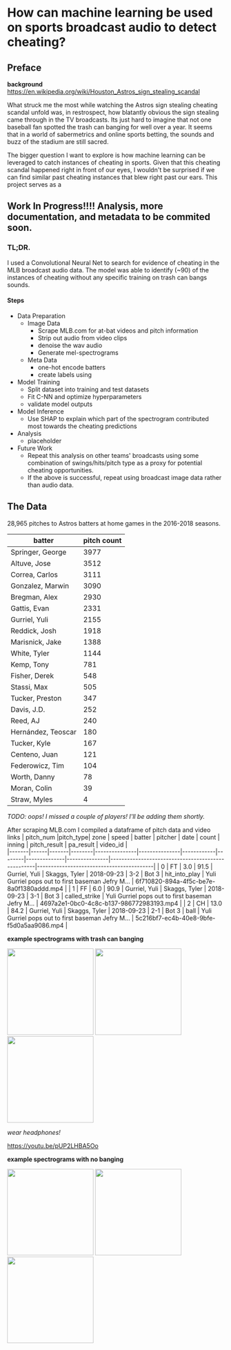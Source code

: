 #  How can machine learning be used on sports broadcast audio to detect cheating?


## Preface
**background** https://en.wikipedia.org/wiki/Houston_Astros_sign_stealing_scandal

What struck me the most while watching the Astros sign stealing cheating scandal unfold was, in restrospect, how blatantly obvious the sign stealing came through in the TV broadcasts. Its just hard to imagine that not one baseball fan spotted the trash can banging for well over a year. It seems that in a world of sabermetrics and online sports betting, the sounds and buzz of the stadium are still sacred.

The bigger question I want to explore is how machine learning can be leveraged to catch instances of cheating in sports. Given that this cheating scandal happened right in front of our eyes, I wouldn't be surprised if we can find similar past cheating instances that blew right past our ears. This project serves as a 

 ## Work In Progress!!!! Analysis, more documentation, and metadata to be commited soon.

### TL;DR.

I used a Convolutional Neural Net to search for evidence of cheating in the MLB broadcast audio data. The model was able to identify (~90) of the instances of cheating without any specific training on trash can bangs sounds.

#### Steps
- Data Preparation
   - Image Data
      - Scrape MLB.com for at-bat videos and pitch information
      - Strip out audio from video clips
      - denoise the wav audio
      - Generate mel-spectrograms
   - Meta Data
      - one-hot encode batters
      - create labels using 
- Model Training
  - Split dataset into training and test datasets
  - Fit C-NN and optimize hyperparameters
  - validate model outputs
- Model Inference
  - Use SHAP to explain which part of the spectrogram contributed most towards the cheating predictions
- Analysis
  - placeholder
- Future Work
  - Repeat this analysis on other teams' broadcasts using some combination of swings/hits/pitch type as a proxy for potential cheating opportunities.
  - If the above is successful, repeat using broadcast image data rather than audio data.


## The Data

28,965 pitches to Astros batters at home games in the 2016-2018 seasons.


|batter | pitch count|
|---------|------------|
|Springer, George   |   3977|
|Altuve, Jose        |  3512|
|Correa, Carlos      |  3111|
|Gonzalez, Marwin    |  3090|
|Bregman, Alex       |  2930|
|Gattis, Evan        |  2331|
|Gurriel, Yuli       |  2155|
|Reddick, Josh       |  1918|
|Marisnick, Jake     |  1388|
|White, Tyler        |  1144|
|Kemp, Tony          |   781|
|Fisher, Derek       |   548|
|Stassi, Max         |   505|
|Tucker, Preston     | 347|
|Davis, J.D.         |   252|
|Reed, AJ            |   240|
|Hernández, Teoscar   |  180|
|Tucker, Kyle         |  167|
|Centeno, Juan        |  121|
|Federowicz, Tim      | 104|
|Worth, Danny         |   78|
|Moran, Colin         |   39|
|Straw, Myles         |    4|

*TODO: oops! I missed a couple of players! I'll be adding them shortly.*

After scraping MLB.com I compiled a dataframe of pitch data and video links
| pitch_num |pitch_type| zone | speed | batter | pitcher       | date       | count      | inning | pitch_result | pa_result     | video_id                                          |                   
|-------|------|-------|--------|---------------|---------------|------------|--------|--------------|---------------|---------------------------------------------------|------------------------------------------|
| 0     | FT   | 3.0   | 91.5   | Gurriel, Yuli | Skaggs, Tyler | 2018-09-23 | 3-2    | Bot 3        | hit_into_play | Yuli Gurriel pops out to first baseman Jefry M... | 6f710820-894a-4f5c-be7e-8a0f1380addd.mp4 |
| 1     | FF   | 6.0   | 90.9   | Gurriel, Yuli | Skaggs, Tyler | 2018-09-23 | 3-1    | Bot 3        | called_strike | Yuli Gurriel pops out to first baseman Jefry M... | 4697a2e1-0bc0-4c8c-b137-986772983193.mp4 |
| 2     | CH   | 13.0  | 84.2   | Gurriel, Yuli | Skaggs, Tyler | 2018-09-23 | 2-1    | Bot 3        | ball          | Yuli Gurriel pops out to first baseman Jefry M... | 5c216bf7-ec4b-40e8-9bfe-f5d0a5aa9086.mp4 |

**example spectrograms with trash can banging**

<p float="left">
  <img src="docs/images/bang_example1.png" width="200" />
  <img src="docs/images/bang_example2.png" width="200" />
  <img src="docs/images/bang_example3.png" width="200" />
</p>

*wear headphones!*

https://youtu.be/pUP2LHBA5Oo


**example spectrograms with no banging**

<p float="left">
  <img src="docs/images/not_bang_example1.png" width="200" />
  <img src="docs/images/not_bang_example2.png" width="200" />
  <img src="docs/images/not_bang_example3.png" width="200" />
</p>
